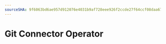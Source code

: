 ```yaml
---
sourceSHA: 9f6063bd6ae957d912076e4031b9af728eee926f2ccde27f64ccf08daa670160
---
```


# Git Connector Operator

